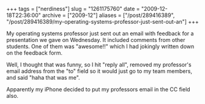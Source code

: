 +++
tags = ["nerdiness"]
slug = "1261175760"
date = "2009-12-18T22:36:00"
archive = ["2009-12"]
aliases = ["/post/289416389", "/post/289416389/my-operating-systems-professor-just-sent-out-an"]
+++

My operating systems professor just sent out an email with feedback for
a presentation we gave on Wednesday. It included comments from other
students.  One of them was "awesome!!" which I had jokingly written down
on the feedback form.

Well, I thought that was funny, so I hit "reply all", removed my
professor's email address from the "to" field so it would just go to my
team members, and said "haha that was me".

Apparently my iPhone decided to put my professors email in the CC field
also.

